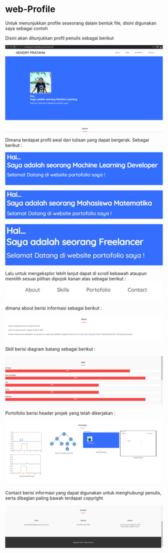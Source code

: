 # web-Profile
Untuk menunjukkan profile seseorang dalam bentuk file, disini digunakan saya sebagai contoh


Disini akan ditunjukkan profil penulis sebagai berikut 

![](image/profil1.png)

Dimana terdapat profil awal dan tulisan yang dapat bergerak. Sebagai berikut : 

![](image/kata1.png)

![](image/kata2.jpg)

![](image/kata3.jpg)

Lalu untuk mengeksplor lebih lanjut dapat di scroll kebawah ataupun memilih sesuai pilihan dipojok kanan atas
sebagai berikut :
![](image/pojok_kanan_atas.jpg)

dimana about berisi informasi sebagai berikut : 
 
![](image/about.png)

Skill berisi diagram batang  sebagai berikut : 

![](image/skill.jpg)

Portofolio berisi header projek yang telah dikerjakan :

![](image/portofolio.jpg)

Contact berisi informasi yang dapat digunakan untuk menghubungi penulis, serta dibagian paling bawah terdapat copyright 

![](image/Contact_Copyright.jpg)
